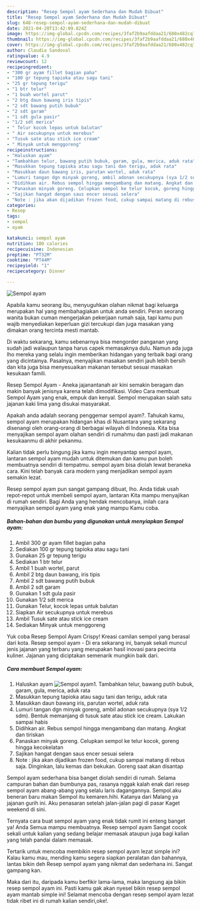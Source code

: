 ```yaml
---
description: "Resep Sempol ayam Sederhana dan Mudah Dibuat"
title: "Resep Sempol ayam Sederhana dan Mudah Dibuat"
slug: 648-resep-sempol-ayam-sederhana-dan-mudah-dibuat
date: 2021-04-20T13:42:09.824Z
image: https://img-global.cpcdn.com/recipes/3faf2b9aafddaa21/680x482cq70/sempol-ayam-foto-resep-utama.jpg
thumbnail: https://img-global.cpcdn.com/recipes/3faf2b9aafddaa21/680x482cq70/sempol-ayam-foto-resep-utama.jpg
cover: https://img-global.cpcdn.com/recipes/3faf2b9aafddaa21/680x482cq70/sempol-ayam-foto-resep-utama.jpg
author: Claudia Sandoval
ratingvalue: 4.9
reviewcount: 12
recipeingredient:
- "300 gr ayam fillet bagian paha"
- "100 gr tepung tapioka atau sagu tani"
- "25 gr tepung terigu"
- "1 btr telur"
- "1 buah wortel parut"
- "2 btg daun bawang iris tipis"
- "2 sdt bawang putih bubuk"
- "2 sdt garam"
- "1 sdt gula pasir"
- "1/2 sdt merica"
- " Telur kocok lepas untuk balutan"
- " Air secukupnya untuk merebus"
- "Tusuk sate atau stick ice cream"
- " Minyak untuk menggoreng"
recipeinstructions:
- "Haluskan ayam"
- "Tambahkan telur, bawang putih bubuk, garam, gula, merica, aduk rata"
- "Masukkan tepung tapioka atau sagu tani dan terigu, aduk rata"
- "Masukkan daun bawang iris, parutan wortel, aduk rata"
- "Lumuri tangan dgn minyak goreng, ambil adonan secukupnya (sya 1/2 sdm). Bentuk memanjang di tusuk sate atau stick ice cream. Lakukan sampai habis"
- "Didihkan air. Rebus sempol hingga mengambang dan matang. Angkat dan tiriskan"
- "Panaskan minyak goreng. Celupkan sempol ke telur kocok, goreng hingga kecokelatan"
- "Sajikan hangat dengan saus encer sesuai selera"
- "Note : jika akan dijadikan frozen food, cukup sampai matang di rebus saja. Dinginkan, lalu kemas dan bekukan. Goreng saat akan disantap"
categories:
- Resep
tags:
- sempol
- ayam

katakunci: sempol ayam 
nutrition: 100 calories
recipecuisine: Indonesian
preptime: "PT32M"
cooktime: "PT44M"
recipeyield: "1"
recipecategory: Dinner

---
```



![Sempol ayam](https://img-global.cpcdn.com/recipes/3faf2b9aafddaa21/680x482cq70/sempol-ayam-foto-resep-utama.jpg)

Apabila kamu seorang ibu, menyuguhkan olahan nikmat bagi keluarga merupakan hal yang membahagiakan untuk anda sendiri. Peran seorang  wanita bukan cuman mengerjakan pekerjaan rumah saja, tapi kamu pun wajib menyediakan keperluan gizi tercukupi dan juga masakan yang dimakan orang tercinta mesti mantab.

Di waktu  sekarang, kamu sebenarnya bisa mengorder panganan yang sudah jadi walaupun tanpa harus capek memasaknya dulu. Namun ada juga lho mereka yang selalu ingin memberikan hidangan yang terbaik bagi orang yang dicintainya. Pasalnya, menyajikan masakan sendiri jauh lebih bersih dan kita juga bisa menyesuaikan makanan tersebut sesuai masakan kesukaan famili. 

Resep Sempol Ayam - Aneka jajanantanah air kini semakin beragam dan makin banyak jenisnya karena telah dimodifikasi. Video Cara membuat Sempol Ayam yang enak, empuk dan kenyal. Sempol merupakan salah satu jajanan kaki lima yang disukai masyarakat.

Apakah anda adalah seorang penggemar sempol ayam?. Tahukah kamu, sempol ayam merupakan hidangan khas di Nusantara yang sekarang disenangi oleh orang-orang di berbagai wilayah di Indonesia. Kita bisa menyajikan sempol ayam olahan sendiri di rumahmu dan pasti jadi makanan kesukaanmu di akhir pekanmu.

Kalian tidak perlu bingung jika kamu ingin menyantap sempol ayam, lantaran sempol ayam mudah untuk ditemukan dan kamu pun boleh membuatnya sendiri di tempatmu. sempol ayam bisa diolah lewat beraneka cara. Kini telah banyak cara modern yang menjadikan sempol ayam semakin lezat.

Resep sempol ayam pun sangat gampang dibuat, lho. Anda tidak usah repot-repot untuk membeli sempol ayam, lantaran Kita mampu menyajikan di rumah sendiri. Bagi Anda yang hendak mencobanya, inilah cara menyajikan sempol ayam yang enak yang mampu Kamu coba.

<!--inarticleads1-->

##### Bahan-bahan dan bumbu yang digunakan untuk menyiapkan Sempol ayam:

1. Ambil 300 gr ayam fillet bagian paha
1. Sediakan 100 gr tepung tapioka atau sagu tani
1. Gunakan 25 gr tepung terigu
1. Sediakan 1 btr telur
1. Ambil 1 buah wortel, parut
1. Ambil 2 btg daun bawang, iris tipis
1. Ambil 2 sdt bawang putih bubuk
1. Ambil 2 sdt garam
1. Gunakan 1 sdt gula pasir
1. Gunakan 1/2 sdt merica
1. Gunakan  Telur, kocok lepas untuk balutan
1. Siapkan  Air secukupnya untuk merebus
1. Ambil Tusuk sate atau stick ice cream
1. Sediakan  Minyak untuk menggoreng


Yuk coba Resep Sempol Ayam Crispy! Kreasi camilan sempol yang berasal dari kota. Resep sempol ayam - Di era sekarang ini, banyak sekali muncul jenis jajanan yang terbaru yang merupakan hasil inovasi para pecinta kuliner. Jajanan yang diciptakan semenarik mungkin baik dari. 

<!--inarticleads2-->

##### Cara membuat Sempol ayam:

1. Haluskan ayam
<img src="https://img-global.cpcdn.com/steps/2dc6eea6002bbd50/160x128cq70/sempol-ayam-langkah-memasak-1-foto.jpg" alt="Sempol ayam">1. Tambahkan telur, bawang putih bubuk, garam, gula, merica, aduk rata
1. Masukkan tepung tapioka atau sagu tani dan terigu, aduk rata
1. Masukkan daun bawang iris, parutan wortel, aduk rata
1. Lumuri tangan dgn minyak goreng, ambil adonan secukupnya (sya 1/2 sdm). Bentuk memanjang di tusuk sate atau stick ice cream. Lakukan sampai habis
1. Didihkan air. Rebus sempol hingga mengambang dan matang. Angkat dan tiriskan
1. Panaskan minyak goreng. Celupkan sempol ke telur kocok, goreng hingga kecokelatan
1. Sajikan hangat dengan saus encer sesuai selera
1. Note : jika akan dijadikan frozen food, cukup sampai matang di rebus saja. Dinginkan, lalu kemas dan bekukan. Goreng saat akan disantap


Sempol ayam sederhana bisa banget diolah sendiri di rumah. Selama campuran bahan dan bumbunya pas, rasanya nggak kalah enak dari resep sempol ayam abang-abang yang selalu laris dagangannya. Sempol.aku beneran baru makan Sempol itu kemaren.hihi. Katanya dari Malang ya jajanan gurih ini. Aku penasaran setelah jalan-jalan pagi di pasar Kaget weekend di sini. 

Ternyata cara buat sempol ayam yang enak tidak rumit ini enteng banget ya! Anda Semua mampu membuatnya. Resep sempol ayam Sangat cocok sekali untuk kalian yang sedang belajar memasak ataupun juga bagi kalian yang telah pandai dalam memasak.

Tertarik untuk mencoba membikin resep sempol ayam lezat simple ini? Kalau kamu mau, mending kamu segera siapkan peralatan dan bahannya, lantas bikin deh Resep sempol ayam yang nikmat dan sederhana ini. Sangat gampang kan. 

Maka dari itu, daripada kamu berfikir lama-lama, maka langsung aja bikin resep sempol ayam ini. Pasti kamu gak akan nyesel bikin resep sempol ayam mantab simple ini! Selamat mencoba dengan resep sempol ayam lezat tidak ribet ini di rumah kalian sendiri,oke!.

